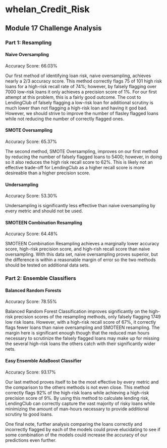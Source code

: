 # whelan_Credit_Risk

## Module 17 Challenge Analysis

### Part 1: Resampling

#### Naive Oversampling

Accuracy Score: 66.03%

Our first method of identifying loan risk, naive oversampling, achieves nearly a 2/3 accuracy score. This method correctly flags 75 of 101 high risk loans for a high-risk recall rate of 74%; however, by falsely flagging over 7000 low-risk loans it only achieves a precision score of 1%. For our first attempt at this problem, this is a fairly good outcome. The cost to LendingClub of falsely flagging a low-risk loan for additional scrutiny is much lower than not flagging a high-risk loan and having it god bad. However, we should strive to improve the number of flasley flagged loans while not reducing the number of correctly flagged ones.

#### SMOTE Oversampling

Accuracy Score: 65.37%

The second method, SMOTE Oversampling, improves on our first method by reducing the number of falsely flagged loans to 5400; however, in doing so it also reduces the high risk recall score to 62%. This is likely not an effective trade-off for LendingClub as a higher recall score is more desireable than a higher precision score.


#### Undersampling

Accuracy Score: 53.30%

Undersampling is significantly less effective than naive oversampling by every metric and should not be used.

#### SMOTEEN Combination Resampling

Accuracy Score: 64.48%

SMOTEEN Combination Resampling achieves a marginally lower accuracy score, high-risk precision score, and high-rish recall score than naive oversampling. With this data set, naive oversampling proves superior, but the difference is within a reasonable margin of error so the two methods should be tested on additional data sets. 


### Part 2: Ensemble Classifiers

#### Balanced Random Forests

Accuracy Score: 78.55%

Balanced Random Forest Classification improves significantly on the high-risk precision scores of the resampling methods, only falsely flagging 1749 low risk loans. However, with a high-risk recall score of 67%, it correctly flags fewer loans than naive oversampling and SMOTEEN resampling. The margin here is significant enough though that the reduced man hours necessary to scrutinize the falsely flagged loans may make up for missing the several high-risk loans the others catch with their significantly wider nets.

#### Easy Ensemble AdaBoost Classifier

Accuracy Score: 93.17%

Our last method proves itself to be the most effective by every metric and the comparison to the others methods is not even close. This method correctly flags 92% of the high-risk loans while achieving a high-risk precision score of 9%. By using this method to calculate lending risk, LendingClub can correctly capture the vast majority of risky loans while minimizing the amount of man-hours necessary to provide additional scrutiny to good loans.


One final note, further analysis comparing the loans correctly and incorrectly flagged by each of the models could prove elucidating to see if some combination of the models could increase the accuracy of our predictions even further.


